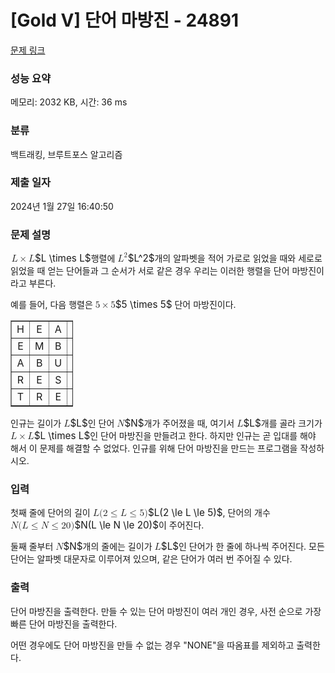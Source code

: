# [Gold V] 단어 마방진 - 24891 

[문제 링크](https://www.acmicpc.net/problem/24891) 

### 성능 요약

메모리: 2032 KB, 시간: 36 ms

### 분류

백트래킹, 브루트포스 알고리즘

### 제출 일자

2024년 1월 27일 16:40:50

### 문제 설명

<p><mjx-container class="MathJax" jax="CHTML" style="font-size: 109%; position: relative;"> <mjx-math class="MJX-TEX" aria-hidden="true"><mjx-mi class="mjx-i"><mjx-c class="mjx-c1D43F TEX-I"></mjx-c></mjx-mi><mjx-mo class="mjx-n" space="3"><mjx-c class="mjx-cD7"></mjx-c></mjx-mo><mjx-mi class="mjx-i" space="3"><mjx-c class="mjx-c1D43F TEX-I"></mjx-c></mjx-mi></mjx-math><mjx-assistive-mml unselectable="on" display="inline"><math xmlns="http://www.w3.org/1998/Math/MathML"><mi>L</mi><mo>×</mo><mi>L</mi></math></mjx-assistive-mml><span aria-hidden="true" class="no-mathjax mjx-copytext">$L \times L$</span></mjx-container>행렬에 <mjx-container class="MathJax" jax="CHTML" style="font-size: 109%; position: relative;"><mjx-math class="MJX-TEX" aria-hidden="true"><mjx-msup><mjx-mi class="mjx-i"><mjx-c class="mjx-c1D43F TEX-I"></mjx-c></mjx-mi><mjx-script style="vertical-align: 0.363em;"><mjx-mn class="mjx-n" size="s"><mjx-c class="mjx-c32"></mjx-c></mjx-mn></mjx-script></mjx-msup></mjx-math><mjx-assistive-mml unselectable="on" display="inline"><math xmlns="http://www.w3.org/1998/Math/MathML"><msup><mi>L</mi><mn>2</mn></msup></math></mjx-assistive-mml><span aria-hidden="true" class="no-mathjax mjx-copytext">$L^2$</span></mjx-container>개의 알파벳을 적어 가로로 읽었을 때와 세로로 읽었을 때 얻는 단어들과 그 순서가 서로 같은 경우 우리는 이러한 행렬을 단어 마방진이라고 부른다.</p>

<p>예를 들어, 다음 행렬은 <mjx-container class="MathJax" jax="CHTML" style="font-size: 109%; position: relative;"><mjx-math class="MJX-TEX" aria-hidden="true"><mjx-mn class="mjx-n"><mjx-c class="mjx-c35"></mjx-c></mjx-mn><mjx-mo class="mjx-n" space="3"><mjx-c class="mjx-cD7"></mjx-c></mjx-mo><mjx-mn class="mjx-n" space="3"><mjx-c class="mjx-c35"></mjx-c></mjx-mn></mjx-math><mjx-assistive-mml unselectable="on" display="inline"><math xmlns="http://www.w3.org/1998/Math/MathML"><mn>5</mn><mo>×</mo><mn>5</mn></math></mjx-assistive-mml><span aria-hidden="true" class="no-mathjax mjx-copytext">$5 \times 5$</span></mjx-container> 단어 마방진이다.</p>

<table border="1" cellpadding="1" cellspacing="1" class="table table-bordered" style="width: 100px;">
	<tbody>
		<tr>
			<td style="text-align: center;">H</td>
			<td style="text-align: center;">E</td>
			<td style="text-align: center;">A</td>
			<td style="text-align: center;">R</td>
			<td style="text-align: center;">T</td>
		</tr>
		<tr>
			<td style="text-align: center;">E</td>
			<td style="text-align: center;">M</td>
			<td style="text-align: center;">B</td>
			<td style="text-align: center;">E</td>
			<td style="text-align: center;">R</td>
		</tr>
		<tr>
			<td style="text-align: center;">A</td>
			<td style="text-align: center;">B</td>
			<td style="text-align: center;">U</td>
			<td style="text-align: center;">S</td>
			<td style="text-align: center;">E</td>
		</tr>
		<tr>
			<td style="text-align: center;">R</td>
			<td style="text-align: center;">E</td>
			<td style="text-align: center;">S</td>
			<td style="text-align: center;">I</td>
			<td style="text-align: center;">N</td>
		</tr>
		<tr>
			<td style="text-align: center;">T</td>
			<td style="text-align: center;">R</td>
			<td style="text-align: center;">E</td>
			<td style="text-align: center;">N</td>
			<td style="text-align: center;">D</td>
		</tr>
	</tbody>
</table>

<p>인규는 길이가 <mjx-container class="MathJax" jax="CHTML" style="font-size: 109%; position: relative;"><mjx-math class="MJX-TEX" aria-hidden="true"><mjx-mi class="mjx-i"><mjx-c class="mjx-c1D43F TEX-I"></mjx-c></mjx-mi></mjx-math><mjx-assistive-mml unselectable="on" display="inline"><math xmlns="http://www.w3.org/1998/Math/MathML"><mi>L</mi></math></mjx-assistive-mml><span aria-hidden="true" class="no-mathjax mjx-copytext">$L$</span></mjx-container>인 단어 <mjx-container class="MathJax" jax="CHTML" style="font-size: 109%; position: relative;"><mjx-math class="MJX-TEX" aria-hidden="true"><mjx-mi class="mjx-i"><mjx-c class="mjx-c1D441 TEX-I"></mjx-c></mjx-mi></mjx-math><mjx-assistive-mml unselectable="on" display="inline"><math xmlns="http://www.w3.org/1998/Math/MathML"><mi>N</mi></math></mjx-assistive-mml><span aria-hidden="true" class="no-mathjax mjx-copytext">$N$</span></mjx-container>개가 주어졌을 때, 여기서 <mjx-container class="MathJax" jax="CHTML" style="font-size: 109%; position: relative;"><mjx-math class="MJX-TEX" aria-hidden="true"><mjx-mi class="mjx-i"><mjx-c class="mjx-c1D43F TEX-I"></mjx-c></mjx-mi></mjx-math><mjx-assistive-mml unselectable="on" display="inline"><math xmlns="http://www.w3.org/1998/Math/MathML"><mi>L</mi></math></mjx-assistive-mml><span aria-hidden="true" class="no-mathjax mjx-copytext">$L$</span></mjx-container>개를 골라 크기가 <mjx-container class="MathJax" jax="CHTML" style="font-size: 109%; position: relative;"><mjx-math class="MJX-TEX" aria-hidden="true"><mjx-mi class="mjx-i"><mjx-c class="mjx-c1D43F TEX-I"></mjx-c></mjx-mi><mjx-mo class="mjx-n" space="3"><mjx-c class="mjx-cD7"></mjx-c></mjx-mo><mjx-mi class="mjx-i" space="3"><mjx-c class="mjx-c1D43F TEX-I"></mjx-c></mjx-mi></mjx-math><mjx-assistive-mml unselectable="on" display="inline"><math xmlns="http://www.w3.org/1998/Math/MathML"><mi>L</mi><mo>×</mo><mi>L</mi></math></mjx-assistive-mml><span aria-hidden="true" class="no-mathjax mjx-copytext">$L \times L$</span></mjx-container>인 단어 마방진을 만들려고 한다. 하지만 인규는 곧 입대를 해야 해서 이 문제를 해결할 수 없었다. 인규를 위해 단어 마방진을 만드는 프로그램을 작성하시오.</p>

### 입력 

 <p>첫째 줄에 단어의 길이 <mjx-container class="MathJax" jax="CHTML" style="font-size: 109%; position: relative;"><mjx-math class="MJX-TEX" aria-hidden="true"><mjx-mi class="mjx-i"><mjx-c class="mjx-c1D43F TEX-I"></mjx-c></mjx-mi><mjx-mo class="mjx-n"><mjx-c class="mjx-c28"></mjx-c></mjx-mo><mjx-mn class="mjx-n"><mjx-c class="mjx-c32"></mjx-c></mjx-mn><mjx-mo class="mjx-n" space="4"><mjx-c class="mjx-c2264"></mjx-c></mjx-mo><mjx-mi class="mjx-i" space="4"><mjx-c class="mjx-c1D43F TEX-I"></mjx-c></mjx-mi><mjx-mo class="mjx-n" space="4"><mjx-c class="mjx-c2264"></mjx-c></mjx-mo><mjx-mn class="mjx-n" space="4"><mjx-c class="mjx-c35"></mjx-c></mjx-mn><mjx-mo class="mjx-n"><mjx-c class="mjx-c29"></mjx-c></mjx-mo></mjx-math><mjx-assistive-mml unselectable="on" display="inline"><math xmlns="http://www.w3.org/1998/Math/MathML"><mi>L</mi><mo stretchy="false">(</mo><mn>2</mn><mo>≤</mo><mi>L</mi><mo>≤</mo><mn>5</mn><mo stretchy="false">)</mo></math></mjx-assistive-mml><span aria-hidden="true" class="no-mathjax mjx-copytext">$L(2 \le L \le 5)$</span></mjx-container>, 단어의 개수 <mjx-container class="MathJax" jax="CHTML" style="font-size: 109%; position: relative;"><mjx-math class="MJX-TEX" aria-hidden="true"><mjx-mi class="mjx-i"><mjx-c class="mjx-c1D441 TEX-I"></mjx-c></mjx-mi><mjx-mo class="mjx-n"><mjx-c class="mjx-c28"></mjx-c></mjx-mo><mjx-mi class="mjx-i"><mjx-c class="mjx-c1D43F TEX-I"></mjx-c></mjx-mi><mjx-mo class="mjx-n" space="4"><mjx-c class="mjx-c2264"></mjx-c></mjx-mo><mjx-mi class="mjx-i" space="4"><mjx-c class="mjx-c1D441 TEX-I"></mjx-c></mjx-mi><mjx-mo class="mjx-n" space="4"><mjx-c class="mjx-c2264"></mjx-c></mjx-mo><mjx-mn class="mjx-n" space="4"><mjx-c class="mjx-c32"></mjx-c><mjx-c class="mjx-c30"></mjx-c></mjx-mn><mjx-mo class="mjx-n"><mjx-c class="mjx-c29"></mjx-c></mjx-mo></mjx-math><mjx-assistive-mml unselectable="on" display="inline"><math xmlns="http://www.w3.org/1998/Math/MathML"><mi>N</mi><mo stretchy="false">(</mo><mi>L</mi><mo>≤</mo><mi>N</mi><mo>≤</mo><mn>20</mn><mo stretchy="false">)</mo></math></mjx-assistive-mml><span aria-hidden="true" class="no-mathjax mjx-copytext">$N(L \le N \le 20)$</span></mjx-container>이 주어진다.</p>

<p>둘째 줄부터 <mjx-container class="MathJax" jax="CHTML" style="font-size: 109%; position: relative;"><mjx-math class="MJX-TEX" aria-hidden="true"><mjx-mi class="mjx-i"><mjx-c class="mjx-c1D441 TEX-I"></mjx-c></mjx-mi></mjx-math><mjx-assistive-mml unselectable="on" display="inline"><math xmlns="http://www.w3.org/1998/Math/MathML"><mi>N</mi></math></mjx-assistive-mml><span aria-hidden="true" class="no-mathjax mjx-copytext">$N$</span></mjx-container>개의 줄에는 길이가 <mjx-container class="MathJax" jax="CHTML" style="font-size: 109%; position: relative;"><mjx-math class="MJX-TEX" aria-hidden="true"><mjx-mi class="mjx-i"><mjx-c class="mjx-c1D43F TEX-I"></mjx-c></mjx-mi></mjx-math><mjx-assistive-mml unselectable="on" display="inline"><math xmlns="http://www.w3.org/1998/Math/MathML"><mi>L</mi></math></mjx-assistive-mml><span aria-hidden="true" class="no-mathjax mjx-copytext">$L$</span></mjx-container>인 단어가 한 줄에 하나씩 주어진다. 모든 단어는 알파벳 대문자로 이루어져 있으며, 같은 단어가 여러 번 주어질 수 있다.</p>

### 출력 

 <p>단어 마방진을 출력한다. 만들 수 있는 단어 마방진이 여러 개인 경우, 사전 순으로 가장 빠른 단어 마방진을 출력한다.</p>

<p>어떤 경우에도 단어 마방진을 만들 수 없는 경우 "NONE"을 따옴표를 제외하고 출력한다.</p>

